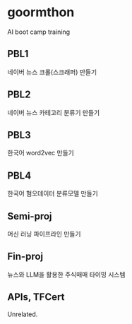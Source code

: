 # goormthon
AI boot camp training
## PBL1
네이버 뉴스 크롤(스크래퍼) 만들기

## PBL2
네이버 뉴스 카테고리 분류기 만들기
## PBL3
한국어 word2vec 만들기

## PBL4
한국어 혐오데이터 분류모델 만들기

## Semi-proj
머신 러닝 파이프라인 만들기

## Fin-proj
뉴스와 LLM을 활용한 주식매매 타이밍 시스템

## APIs, TFCert
Unrelated.